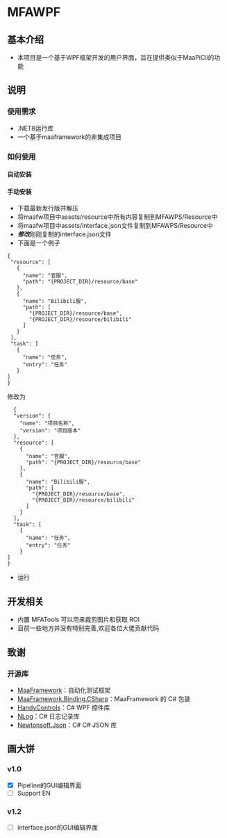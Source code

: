 # MFAWPF
## 基本介绍

- 本项目是一个基于WPF框架开发的用户界面，旨在提供类似于MaaPiCli的功能

## 说明
### 使用需求
- .NET8运行库
- 一个基于maaframework的非集成项目
  
### 如何使用
#### 自动安装

#### 手动安装
- 下载最新发行版并解压
- 将maafw项目中assets/resource中所有内容复制到MFAWPS/Resource中
- 将maafw项目中assets/interface.json文件复制到MFAWPS/Resource中
- ***修改***刚刚复制的interface.json文件
- 下面是一个例子
 ```
{
  "resource": [
    {
      "name": "官服",
      "path": "{PROJECT_DIR}/resource/base"
    },
    {
      "name": "Bilibili服",
      "path": [
        "{PROJECT_DIR}/resource/base",
        "{PROJECT_DIR}/resource/bilibili"
      ]
    }
  ],
  "task": [
    {
      "name": "任务",
      "entry": "任务"
    }
]
}
```
 修改为
```
  {
  "version": {
    "name": "项目名称",
    "version": "项目版本"
  },
  "resource": [
    {
      "name": "官服",
      "path": "{PROJECT_DIR}/resource/base"
    },
    {
      "name": "Bilibili服",
      "path": [
        "{PROJECT_DIR}/resource/base",
        "{PROJECT_DIR}/resource/bilibili"
      ]
    }
  ],
  "task": [
    {
      "name": "任务",
      "entry": "任务"
    }
]
}
```
- 运行

## 开发相关

- 内置 MFATools 可以用来裁剪图片和获取 ROI
- 目前一些地方并没有特别完善,欢迎各位大佬贡献代码

## 致谢

### 开源库

- [MaaFramework](https://github.com/MaaAssistantArknights/MaaFramework)：自动化测试框架
- [MaaFramework.Binding.CSharp](https://github.com/MaaXYZ/MaaFramework.Binding.CSharp)：MaaFramework 的 C# 包装
- [HandyControls](https://github.com/ghost1372/HandyControls)：C# WPF 控件库
- [NLog](https://github.com/NLog/NLog)：C# 日志记录库
- [Newtonsoft.Json](https://github.com/CommunityToolkit/dotnet)：C# C# JSON 库

## 画大饼

### v1.0

- [x] Pipeline的GUI编辑界面
- [ ] Support EN

### v1.2

- [ ] interface.json的GUI编辑界面
